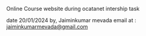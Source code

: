 Online Course website 
during ocatanet intership task

date   20/01/2024 
by, Jaiminkumar mevada
email at : jaiminkumarmevada@gmail.com
